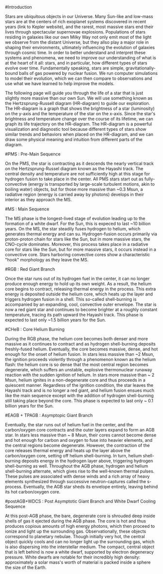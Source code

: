 #Introduction

Stars are ubiquitous objects in our Universe. Many Sun-like and low-mass stars are at the centers of rich exoplanet systems discovered in recent years (link to Kepler website), and the rarest, most massive stars end their lives through spectacular supernovae explosions. Populations of stars residing in galaxies like our own Milky Way not only emit most of the light we observe from the distant Universe, but they allso play a major role in shaping their environments, ultimately influencing the evolution of galaxies through cosmic time. In order to better understand and interpret these systems and phenomena, we need to improve our understanding of what is at the heart of it all: stars, and in particular, how different types of stars evolve over time. Fundamentally speaking, stars are simple, gravitationally-bound balls of gas powered by nuclear fusion. We run computer simulations to model their evolution, which we can then compare to observations and use what we have learned to help improve the models.

The following page will guide you through the life of a star that is just slightly more massive than our own Sun. We will use something known as the Hertzsprung-Russell diagram (HR-diagram) to guide our exploration. The HR-diagram is a graph that shows the brightness of a star (luminosity) on the y-axis and the temperature of the star on the x-axis. Since the star's brightness and temperature change over the course of its lifetime, we can graph its life trajectory on the HR-diagram. The HR-diagram is a powerful visualization and diagnostic tool because different types of stars show similar trends and behaviors when placed on the HR-diagram, and we can draw some physical meaning and intuition from different parts of the diagram.

#PMS : Pre-Main Sequence

On the PMS, the star is contracting as it descends the nearly vertical track on the Hertzsprung-Russel diagram known as the Hayashi track. The central density and temperature are not sufficiently high at this stage for hydrogen fusion to take place in the center. All PMS stars start out as fully-convective (energy is transported by large-scale turbulent motions, akin to boiling water) objects, but for those more massive than ~0.3 Msun, a radiative region (energy is carried away by photons) develops in their interior as they approach the MS.

#MS : Main Sequence

The MS phase is the longest-lived stage of evolution leading up to the formation of a white dwarf. For the Sun, this is expeced to last ~10 billion years. On the MS, the star steadily fuses hydrogen to helium, which generates thermal energy and can su. Hydrogen-fusion occurs primarily via proton-proton chain for stars like the Sun, but in more massive stars, the CNO-cycle dominates. Moreover, this process takes place in a radiative core for stars like the Sun, but for more massive stars, it occurs instead in a convective core. Stars harboring convective cores show a characteristic "hook" morphology as they leave the MS.

#RGB : Red Giant Branch

Once the star runs out of its hydrogen fuel in the center, it can no longer produce enough energy to hold up its own weight. As a result, the helium core begins to contract, releasing thermal energy in the process. This extra energy is deposited outside the helium core, which heats up the layer and triggers hydrogen fusion in a shell. This so-called shell-burning is accompanied by an expanding, cool, convective outer envelope. The star is now a red giant star and continues to become brighter at a roughly constant temperature, tracing its path upward the Hayashi track. This phase is expected to last only ~1.5 billion years for the Sun.

#CHeB : Core Helium Burning 

During the RGB phase, the helium core becomes both denser and more massive as it continues to contract and as hydrogen shell-burning deposits freshly-fused helium. Eventually, the core becomes massive, dense, and hot enough for the onset of helium fusion. In stars less massive than ~2 Msun, the ignition proceeds violently through a phenomenon known as the helium flash: the helium core is so dense that the most central region becomes degenerate, which suffers an unstable, explosive thermonuclear runaway reaction with the sudden ignition of helium. In stars more massive than ~ 2 Msun, helium ignites in a non-degenerate core and thus proceeds in a quiescent manner. Regardless of the ignition condition, the star leaves the Hayashi track and is no longer a red giant, and helium fusion ensues much like the main sequence except with the addition of hydrogen shell-burning still taking place beyond the core. This phase is expected to last only ~ 0.1 billion years for the Sun.

#EAGB + TPAGB : Asymptopic Giant Branch

Eventually, the star runs out of helium fuel in the center, and the carbon/oxygen core contracts and the outer layers expand to form an AGB star. In stars less massive than ~ 8 Msun, their cores cannot become dense and hot enough for carbon and oxygen to fuse into heavier elements, and the central regions become degenerate. However, the contraction of the core releases thermal energy and heats up the layer above the carbon/oxygen core, setting off helium shell-burning. In turn, helium shell-burning deposits energy in the hydrogen layer above, triggering hydrogen shell-burning as well. Throughout the AGB phase, hydrogen and helium shell-burning alternate, which gives rise to the well-known thermal pulses. These pulses are associated with dense winds and a rich array of heavy elements synthesized through successive neutron-captures called the s-process. Eventually, the AGB star sheds its envelope entirely, leaving behind its hot carbon/oxygen core.

#postAGB+WDCS : Post Asymptotic Giant Branch and White Dwarf Cooling Sequence

At this post-AGB phase, the bare, degenerate core is shrouded deep inside shells of gas it ejected during the AGB phase. The core is hot and thus produces copious amounts of high energy photons, which then proceed to ionize and light up the surrounding gas. Observationally, these objects correspond to planetary nebulae. Though initially very hot, the central object quickly cools and can no longer light up the surrounding gas, which is also dispersing into the interstellar medium. The compact, central object that is left behind is now a white dwarf, supported by electron degeneracy pressure. White dwarfs are notable for their incredibly high density: approximately a solar mass's worth of material is packed inside a sphere the size of the Earth.
